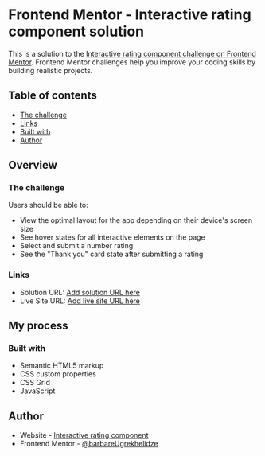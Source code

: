 # Frontend Mentor - Interactive rating component solution

This is a solution to the [Interactive rating component challenge on Frontend Mentor](https://github.com/BarbareUgrekhelidze/Interactive-rating-component.git). Frontend Mentor challenges help you improve your coding skills by building realistic projects. 

## Table of contents

  - [The challenge](#the-challenge)
  - [Links](#links)
  - [Built with](#built-with)
- [Author](#author)

## Overview

### The challenge

Users should be able to:

- View the optimal layout for the app depending on their device's screen size
- See hover states for all interactive elements on the page
- Select and submit a number rating
- See the "Thank you" card state after submitting a rating

### Links

- Solution URL: [Add solution URL here](https://github.com/BarbareUgrekhelidze/Interactive-rating-component.git)
- Live Site URL: [Add live site URL here](https://BarbareUgrekhelidze.github.io/Interactive-rating-component/)

## My process

### Built with

- Semantic HTML5 markup
- CSS custom properties
- CSS Grid
- JavaScript

## Author

- Website - [Interactive rating component](https://BarbareUgrekhelidze.github.io/Interactive-rating-component/)
- Frontend Mentor - [@barbareUgrekhelidze](https://www.frontendmentor.io/profile/barbare999)
